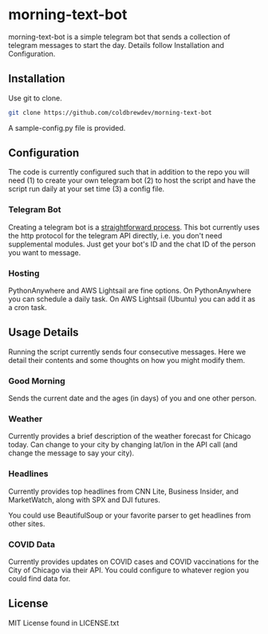 # morning-text-bot

morning-text-bot is a simple telegram bot that sends a collection of telegram messages to start the day. Details
 follow Installation and Configuration.

## Installation

Use git to clone.

```bash
git clone https://github.com/coldbrewdev/morning-text-bot
```
A sample-config.py file is provided.

## Configuration

The code is currently configured such that in addition to the repo you will need (1) to create your own telegram bot (2) to host the script and have the script run daily at your set time (3) a config file.

### Telegram Bot

Creating a telegram bot is a [straightforward process](https://core.telegram.org/bots). This bot currently uses the
 http protocol for the telegram API directly, i.e. you don't need supplemental modules. Just get your bot's ID and the
  chat ID
  of the person you want to message.

### Hosting

PythonAnywhere and AWS Lightsail are fine options. On PythonAnywhere you can schedule a daily task. On AWS Lightsail (Ubuntu) you can add it as a cron task.

## Usage Details

Running the script currently sends four consecutive messages. Here we detail their contents and some thoughts on how you might modify them.

### Good Morning
Sends the current date and the ages (in days) of you and one other person.

### Weather
Currently provides a brief description of the weather forecast for Chicago today. Can change to your city by changing lat/lon in the API call (and change the message to say your city).

### Headlines
Currently provides top headlines from CNN Lite, Business Insider, and MarketWatch, along with SPX and DJI futures.

You could use BeautifulSoup or your favorite parser to get headlines from other sites.

### COVID Data
Currently provides updates on COVID cases and COVID vaccinations for the City of Chicago via their API. You could configure to whatever region you could find data for.

## License
MIT License found in LICENSE.txt